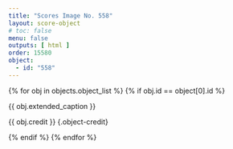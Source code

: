 ```yaml
---
title: "Scores Image No. 558"
layout: score-object
# toc: false
menu: false
outputs: [ html ]
order: 15580
object:
  - id: "558"
---
```


{% for obj in objects.object_list %}
{% if obj.id == object[0].id %}

{{ obj.extended_caption }}

{{ obj.credit }} {.object-credit}

{% endif %}
{% endfor %}
